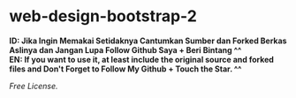 # web-design-bootstrap-2


**ID: Jika Ingin Memakai Setidaknya Cantumkan Sumber dan Forked Berkas Aslinya dan Jangan Lupa Follow Github Saya + Beri Bintang ^^** <br>
**EN: If you want to use it, at least include the original source and forked files and Don't Forget to Follow My Github + Touch the Star. ^^**

*Free License.*
